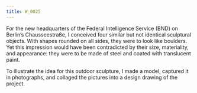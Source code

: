 ```yaml
---
title: W_0025
---
```

For the new headquarters of the Federal Intelligence Service (BND) on Berlin’s Chausseestraße, I conceived four similar but not identical sculptural objects. With shapes rounded on all sides, they were to look like boulders. Yet this impression would have been contradicted by their size, materiality, and appearance: they were to be made of steel and coated with translucent paint.

To illustrate the idea for this outdoor sculpture, I made a model, captured it in photographs, and collaged the pictures into a design drawing of the project.
